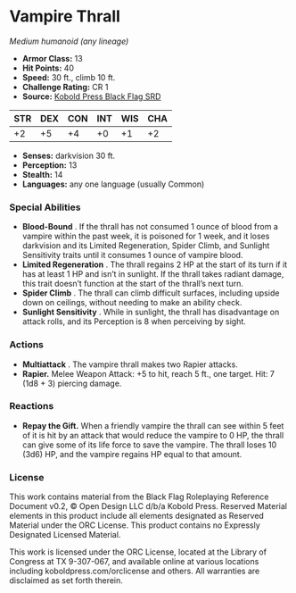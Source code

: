 # Vampire Thrall

*Medium humanoid (any lineage)*

- **Armor Class:** 13
- **Hit Points:** 40
- **Speed:** 30 ft., climb 10 ft.
- **Challenge Rating:** CR 1
- **Source:** [Kobold Press Black Flag SRD](https://koboldpress.com/black-flag-roleplaying/)

| STR | DEX | CON | INT | WIS | CHA |
| --- | --- | --- | --- | --- | --- |
| +2 | +5 | +4 | +0 | +1 | +2 |

- **Senses:** darkvision 30 ft.
- **Perception:** 13
- **Stealth:** 14
- **Languages:** any one language (usually Common)

### Special Abilities

- **Blood-Bound** . If the thrall has not consumed 1 ounce of blood from a vampire within the past week, it is poisoned for 1 week, and it loses darkvision and its Limited Regeneration, Spider Climb, and Sunlight Sensitivity traits until it consumes 1 ounce of vampire blood.
- **Limited Regeneration** . The thrall regains 2 HP at the start of its turn if it has at least 1 HP and isn’t in sunlight. If the thrall takes radiant damage, this trait doesn’t function at the start of the thrall’s next turn.
- **Spider Climb** . The thrall can climb difficult surfaces, including upside down on ceilings, without needing to make an ability check.
- **Sunlight Sensitivity** . While in sunlight, the thrall has disadvantage on attack rolls, and its Perception is 8 when perceiving by sight.

### Actions

- **Multiattack** . The vampire thrall makes two Rapier attacks.
- **Rapier.** Melee Weapon Attack: +5 to hit, reach 5 ft., one target. Hit: 7 (1d8 + 3) piercing damage.

### Reactions

- **Repay the Gift.** When a friendly vampire the thrall can see within 5 feet of it is hit by an attack that would reduce the vampire to 0 HP, the thrall can give some of its life force to save the vampire. The thrall loses 10 (3d6) HP, and the vampire regains HP equal to that amount.

### License

This work contains material from the Black Flag Roleplaying Reference Document v0.2, © Open Design LLC d/b/a Kobold Press. Reserved Material elements in this product include all elements designated as Reserved Material under the ORC License. This product contains no Expressly Designated Licensed Material.

This work is licensed under the ORC License, located at the Library of Congress at TX 9-307-067, and available online at various locations including koboldpress.com/orclicense and others. All warranties are disclaimed as set forth therein.


